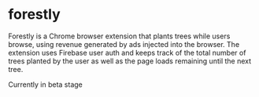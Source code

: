 # forestly

Forestly is a Chrome browser extension that plants trees while users browse, using revenue generated by ads injected into the browser. 
The extension uses Firebase user auth and keeps track of the total number of trees planted by the user as well as the page loads remaining until the next tree.

Currently in beta stage
